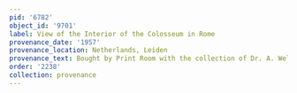 ```yaml
---
pid: '6782'
object_id: '9701'
label: View of the Interior of the Colosseum in Rome
provenance_date: '1957'
provenance_location: Netherlands, Leiden
provenance_text: Bought by Print Room with the collection of Dr. A. Welcker
order: '2238'
collection: provenance
---
```

